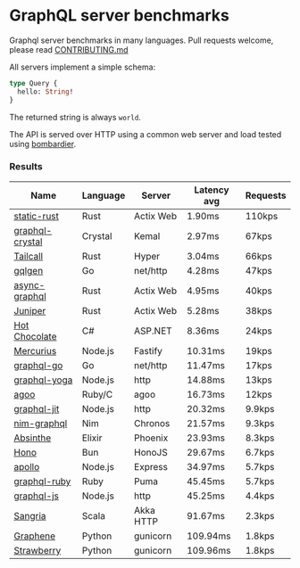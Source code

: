 <!-- README.md is generated from README.ecr, do not edit -->

# GraphQL server benchmarks

Graphql server benchmarks in many languages. Pull requests welcome, please read [CONTRIBUTING.md](CONTRIBUTING.md)

All servers implement a simple schema:

```graphql
type Query {
  hello: String!
}
```

The returned string is always `world`.

The API is served over HTTP using a common web server and load tested using [bombardier](https://github.com/codesenberg/bombardier).

### Results

| Name                          | Language      | Server          | Latency avg      | Requests      |
| ----------------------------  | ------------- | --------------- | ---------------- | ------------- |
| [static-rust](https://actix.rs/) | Rust | Actix Web | 1.90ms | 110kps |
| [graphql-crystal](https://github.com/graphql-crystal/graphql) | Crystal | Kemal | 2.97ms | 67kps |
| [Tailcall](https://tailcall.run/) | Rust | Hyper | 3.04ms | 66kps |
| [gqlgen](https://github.com/99designs/gqlgen) | Go | net/http | 4.28ms | 47kps |
| [async-graphql](https://github.com/async-graphql/async-graphql) | Rust | Actix Web | 4.95ms | 40kps |
| [Juniper](https://github.com/graphql-rust/juniper) | Rust | Actix Web | 5.28ms | 38kps |
| [Hot Chocolate](https://github.com/ChilliCream/hotchocolate) | C# | ASP.NET | 8.36ms | 24kps |
| [Mercurius](https://github.com/mercurius-js/mercurius) | Node.js | Fastify | 10.31ms | 19kps |
| [graphql-go](https://github.com/graphql-go/graphql) | Go | net/http | 11.47ms | 17kps |
| [graphql-yoga](https://github.com/dotansimha/graphql-yoga) | Node.js | http | 14.88ms | 13kps |
| [agoo](https://github.com/ohler55/agoo) | Ruby/C | agoo | 16.73ms | 12kps |
| [graphql-jit](https://github.com/zalando-incubator/graphql-jit) | Node.js | http | 20.32ms | 9.9kps |
| [nim-graphql](https://github.com/status-im/nim-graphql) | Nim | Chronos | 21.57ms | 9.3kps |
| [Absinthe](https://github.com/absinthe-graphql/absinthe) | Elixir | Phoenix | 23.93ms | 8.3kps |
| [Hono](https://github.com/honojs/graphql-server) | Bun | HonoJS | 29.67ms | 6.7kps |
| [apollo](https://github.com/apollographql/apollo-server) | Node.js | Express | 34.97ms | 5.7kps |
| [graphql-ruby](https://github.com/rmosolgo/graphql-ruby) | Ruby | Puma | 45.45ms | 5.7kps |
| [graphql-js](https://github.com/graphql/graphql-js) | Node.js | http | 45.25ms | 4.4kps |
| [Sangria](https://github.com/sangria-graphql/sangria) | Scala | Akka HTTP | 91.67ms | 2.3kps |
| [Graphene](https://github.com/graphql-python/graphene) | Python | gunicorn | 109.94ms | 1.8kps |
| [Strawberry](https://github.com/strawberry-graphql/strawberry) | Python | gunicorn | 109.96ms | 1.8kps |
